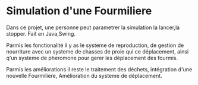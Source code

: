 # Simulation d'une Fourmiliere

Dans ce projet, une personne peut parametrer la simulation la lancer,la stopper.
Fait en Java,Swing.

Parmis les fonctionalité il y as le systeme de reproduction, de gestion de nourriture avec un systeme de chasses de proie qui ce déplacement, ainsi q'un systeme de pheromone pour gerer les déplacement des fourmis.

Parmis les améliorations il reste le traitement des déchets, intégration d'une nouvelle Fourmiliere, Amélioration du systeme de déplacement.